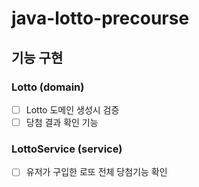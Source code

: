 # java-lotto-precourse

## 기능 구현

### Lotto (domain)
- [ ] Lotto 도메인 생성시 검증
- [ ] 당첨 결과 확인 기능

### LottoService (service)
- [ ] 유저가 구입한 로또 전체 당첨기능 확인